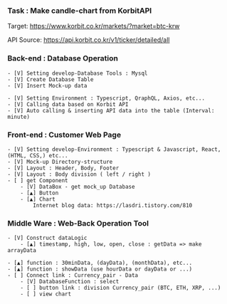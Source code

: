### Task : Make candle-chart from KorbitAPI

Target:
https://www.korbit.co.kr/markets/?market=btc-krw

API Source:
https://api.korbit.co.kr/v1/ticker/detailed/all


### Back-end : Database Operation

    - [V] Setting develop-Database Tools : Mysql
    - [V] Create Database Table
    - [V] Insert Mock-up data
    
    - [V] Setting Environment : Typescript, QraphQL, Axios, etc...
    - [V] Calling data based on Korbit API
    - [V] Auto calling & inserting API data into the table (Interval: minute)


### Front-end : Customer Web Page
    - [V] Setting develop-Environment : Typescript & Javascript, React, (HTML, CSS,) etc...
    - [V] Mock-up Directory-structure
    - [V] Layout : Header, Body, Footer
    - [V] Layout : Body division ( left / right )
    - [ ] get Component
        - [V] DataBox - get mock_up Database
        - [▲] Button
        - [▲] Chart
            Internet blog data: https://lasdri.tistory.com/810
    

### Middle Ware : Web-Back Operation Tool
    - [V] Construct dataLogic
        - [▲] timestamp, high, low, open, close : getData => make arrayData

    - [▲] function : 30minData, (dayData), (monthData), etc...
    - [▲] function : showData (use hourData or dayData or ...)
    - [ ] Connect link : Currency_pair - Data
        - [V] DatabaseFunction : select
        - [ ] button link : division Currency_pair (BTC, ETH, XRP, ...)
        - [ ] view chart